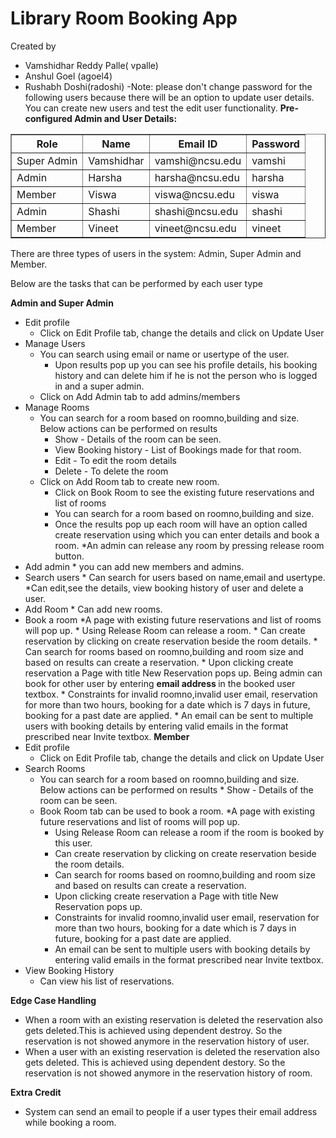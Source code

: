 # Library Room Booking App
Created by 
- Vamshidhar Reddy Palle( vpalle)
- Anshul Goel (agoel4)
- Rushabh Doshi(radoshi)
-Note: please don't change password for the following users because there will be an option to update user details.
	You can create new users and test the edit user functionality.
<b>Pre-configured Admin and User Details:</b>
<table border=1>
	<th> Role </th>
	<th> Name </th>
	<th> Email ID </th>
	<th> Password </th>
	<tr> <td> Super Admin <td> Vamshidhar <td>vamshi@ncsu.edu <td> vamshi</tr>
	<tr> <td> Admin <td> Harsha <td>harsha@ncsu.edu <td> harsha</tr>
	<tr> <td> Member <td> Viswa <td>viswa@ncsu.edu <td> viswa</tr>
	<tr> <td> Admin <td> Shashi <td>shashi@ncsu.edu <td> shashi</tr>
	<tr> <td> Member <td> Vineet <td>vineet@ncsu.edu <td> vineet</tr>

</table>

There are three types of users in the system: Admin, Super Admin and Member.

Below are the tasks that can be performed by each user type

<b> Admin and Super Admin</b>
- Edit profile
	* Click on Edit Profile tab, change the details and click on Update User
- Manage Users
	* You can search using email or name or usertype of the user.
        * Upon results pop up you can see his profile details, his booking history and can delete him if he is not the person
          who is logged in and a super admin.
	* Click on Add Admin tab to add admins/members
- Manage Rooms
	* You can search for a room based on roomno,building and size. Below actions can be performed on results
		* Show - Details of the room can be seen.
		* View Booking history - List of Bookings made for that room.
		* Edit - To edit the room details
		* Delete - To delete the room
	* Click on Add Room tab to create new room. 
        * Click on Book Room to see the existing future reservations and list of rooms
        * You can search for a room based on roomno,building and size.
        * Once the results pop up each room will have an option called create reservation using which you can enter details and book a             room.
        *An admin can release any room by pressing release room button.
- Add admin
        * you can add new members and admins.
- Search users
        * Can search for users based on name,email and usertype.
                *Can edit,see the details, view booking history of user and delete a user.
- Add Room
    	* Can add new rooms.
- Book a room
    	*A page with existing future reservations and list of rooms will pop up.
    	* Using Release Room can release a room.
    	* Can create reservation by clicking on create reservation beside the room details.
    	* Can search for rooms based on roomno,building and room size and based on results can create a reservation.
    	* Upon clicking create reservation a Page with title New Reservation pops up. Being admin can book for other user by entering 
    	<b> email address </b> in the booked user textbox.
    	* Constraints for invalid roomno,invalid user email, reservation for more than two hours, booking for a date which is 
       7 days in future, booking for a past date are applied.
    	* An email can be sent to multiple users with booking details by entering valid emails in the format prescribed
      	near Invite textbox. 
<b> Member </b>
- Edit profile
	* Click on Edit Profile tab, change the details and click on Update User
- Search Rooms
  * You can search for a room based on roomno,building and size. Below actions can be performed on results
		  * Show - Details of the room can be seen.
  * Book Room tab can be used to book a room.
    *A page with existing future reservations and list of rooms will pop up.
    * Using Release Room can release a room if the room is booked by this user.
    * Can create reservation by clicking on create reservation beside the room details.
    * Can search for rooms based on roomno,building and room size and based on results can create a reservation.
    * Upon clicking create reservation a Page with title New Reservation pops up. 
    * Constraints for invalid roomno,invalid user email, reservation for more than two hours, booking for a date which is 
       7 days in future, booking for a past date are applied.
    * An email can be sent to multiple users with booking details by entering valid emails in the format prescribed
      near Invite textbox.
- View Booking History
	* Can view his list of reservations.


<b> Edge Case Handling </b>
- When a room with an existing reservation is deleted the reservation also gets deleted.This is achieved using dependent destroy. 
  So the reservation is not showed anymore in the reservation history of user.
- When a user with an existing reservation is deleted the reservation also gets deleted. This is achieved using dependent destory.
  So the reservation is not showed anymore in the reservation history of room. 



<b> Extra Credit </b>
- System can send an email to people if a user types their email address while booking a room.
